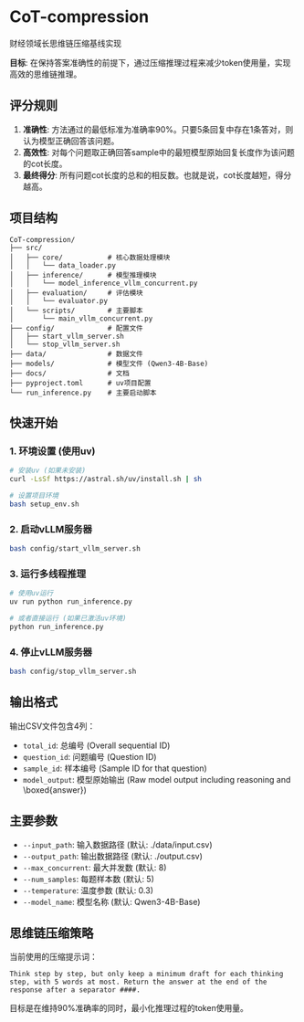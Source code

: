 # CoT-compression

财经领域长思维链压缩基线实现 

**目标**: 在保持答案准确性的前提下，通过压缩推理过程来减少token使用量，实现高效的思维链推理。

## 评分规则

1. **准确性**: 方法通过的最低标准为准确率90%。只要5条回复中存在1条答对，则认为模型正确回答该问题。
2. **高效性**: 对每个问题取正确回答sample中的最短模型原始回复长度作为该问题的cot长度。
3. **最终得分**: 所有问题cot长度的总和的相反数。也就是说，cot长度越短，得分越高。

## 项目结构

```
CoT-compression/
├── src/
│   ├── core/           # 核心数据处理模块
│   │   └── data_loader.py
│   ├── inference/      # 模型推理模块
│   │   └── model_inference_vllm_concurrent.py
│   ├── evaluation/     # 评估模块
│   │   └── evaluator.py
│   └── scripts/        # 主要脚本
│       └── main_vllm_concurrent.py
├── config/             # 配置文件
│   ├── start_vllm_server.sh
│   └── stop_vllm_server.sh
├── data/               # 数据文件
├── models/             # 模型文件 (Qwen3-4B-Base)
├── docs/               # 文档
├── pyproject.toml      # uv项目配置
└── run_inference.py    # 主要启动脚本
```

## 快速开始

### 1. 环境设置 (使用uv)
```bash
# 安装uv (如果未安装)
curl -LsSf https://astral.sh/uv/install.sh | sh

# 设置项目环境
bash setup_env.sh
```

### 2. 启动vLLM服务器
```bash
bash config/start_vllm_server.sh
```

### 3. 运行多线程推理
```bash
# 使用uv运行
uv run python run_inference.py

# 或者直接运行 (如果已激活uv环境)
python run_inference.py
```

### 4. 停止vLLM服务器
```bash
bash config/stop_vllm_server.sh
```

## 输出格式

输出CSV文件包含4列：
- `total_id`: 总编号 (Overall sequential ID)
- `question_id`: 问题编号 (Question ID)  
- `sample_id`: 样本编号 (Sample ID for that question)
- `model_output`: 模型原始输出 (Raw model output including reasoning and \boxed{answer})

## 主要参数

- `--input_path`: 输入数据路径 (默认: ./data/input.csv)
- `--output_path`: 输出数据路径 (默认: ./output.csv)
- `--max_concurrent`: 最大并发数 (默认: 8)
- `--num_samples`: 每题样本数 (默认: 5)
- `--temperature`: 温度参数 (默认: 0.3)
- `--model_name`: 模型名称 (默认: Qwen3-4B-Base)

## 思维链压缩策略

当前使用的压缩提示词：
```
Think step by step, but only keep a minimum draft for each thinking step, with 5 words at most. Return the answer at the end of the response after a separator ####.
```

目标是在维持90%准确率的同时，最小化推理过程的token使用量。